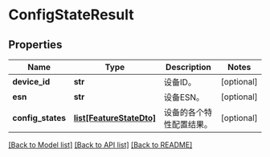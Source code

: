 # ConfigStateResult

## Properties
Name | Type | Description | Notes
------------ | ------------- | ------------- | -------------
**device_id** | **str** | 设备ID。 | [optional] 
**esn** | **str** | 设备ESN。 | [optional] 
**config_states** | [**list[FeatureStateDto]**](FeatureStateDto.md) | 设备的各个特性配置结果。 | [optional] 

[[Back to Model list]](../README.md#documentation-for-models) [[Back to API list]](../README.md#documentation-for-api-endpoints) [[Back to README]](../README.md)


